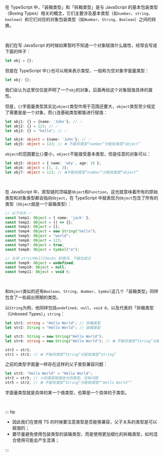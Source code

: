 在 TypeScript 中，「装箱类型」和「拆箱类型」是与 JavaScript 的基本包装类型（Boxing Types）相关的概念，它们主要涉及基本类型（如`number`、`string`、`boolean`）和它们对应的对象包装类型（如`Number`、`String`、`Boolean`）之间的转换。

<br />

我们在写 JavaScript 的时候如果暂时不知道一个对象赋值什么属性，经常会写成下面的样子：

```javascript
let obj = {};
```

但是在 TypeScript 中`{}`也可以用来表示类型，一般称为空对象字面量类型：

```typescript
let obj: {};
```

我们会认为这里仅仅是声明了一个`obj`的对象，后面再给这个对象赋值具体的属性。

但是，`{}`字面量类型其实比`object`类型作用于范围还要大，`object`类型至少规定了需要是是一个对象，而`{}`连基础类型都能进行赋值：

```typescript
let obj1: {} = {name: 'John'}; // ✅
let obj2: {} = 123; // ✅
let obj3: {} = "hello"; // ✅

let obj4: object = {name: 'John'}; // ✅
let obj5: object = 123; // ❌ 不能将类型“number”分配给类型“object”
```

`object`的范围要比`{}`要小，`object`不能接受基本类型，但是任意的对象可以：

```typescript
let obj5: object = { name: 'why', age: 18 };
let obj6: object = [1, 2, 3];
let obj7: object = 123; // ❌不能将类型“number”分配给类型“object”
```

<br />

在 JavaScript 中，原型链的顶端是`Object`和`Function`，这也就意味着所有的原始类型和对象类型都会指向`Object`，在 TypeScript 中就表现为`Object`包含了所有的类型（`Object`就是一个装箱类型）：

```typescript
// 以下均为 ✅
const temp1: Object = { name: 'jack' };
const temp2: Object = () => {};
const temp3: Object = [];
const temp4: Object = new String("hello");
const temp5: Object = "world";
const temp6: Object = 123;
const temp7: Object = true;
const temp8: Object = Symbol("a");
```

```typescript
// 关闭 strictNullChecks 的情况，下面也成立
const temp9: Object = undefined;
const temp10: Object = null;
const temp11: Object = void 0;
```

<br />

和`Object`类似的还有`Boolean`、`String`、`Number`、`Symbol`这几个「装箱类型」同样包含了一些超出预期的类型。

以`String`为例，他同样包括`undefined`、`null`、`void 0`，以及代表的「拆箱类型（Unboxed Types）」`string`：

```typescript
let str1: string = "Hello World"; // 拆箱类型
let str2: String = "Hello World"; // 装箱类型

let str3: String = new String("Hello World");
let str4: string = new String("Hello World"); // ❌ 不能将类型“String”分配给类型“string”

str2 = str1;
str1 = str2; // ❌ 不能将类型“String”分配给类型“string”
```

之前的类型字面量一样存在这样的父子类型兼容问题：

```typescript
let str5: "Hello World" = "Hello World";
str2 = str5; // 小的类型赋值给大的类型，没有问题
str5 = str2; // ❌ 不能将类型“String”分配给类型“"Hello World"”
```

字面量类型就是具体的某一个值类型，也算是一个具体的子类型。

<br />

::: tip

+ 因此我们在使用 TS 的时候要注意类型是否能够兼容，父子关系的类型是可以赋值的；
+ 要尽量避免使用包装类型的装箱类型，而是使用更加细化的拆箱类型，如何混合使用可能会产生混淆；

:::